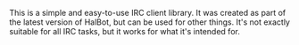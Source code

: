 This is a simple and easy-to-use IRC client library. It was created as part of the latest version of HalBot, but can be used for other things. It's not exactly suitable for all IRC tasks, but it works for what it's intended for.